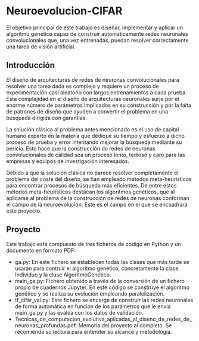 # Neuroevolucion-CIFAR
El objetivo principal de este trabajo es diseñar, implementar y aplicar un algoritmo genético capaz de construir automáticamente redes neuronales convolucionales que, una vez entrenadas, puedan resolver correctamente una tarea de visión artificial.

## Introducción

El diseño de arquitecturas de redes de neuronas convolucionales para resolver una tarea dada es complejo y requiere un proceso de experimentación casi aleatorio con largos entrenamientos a cada prueba. Esta complejidad en el diseño de arquitecturas neuronales surje por el enorme número de parámetros implicados en su construcción y por la falta de patrones de diseño que ayuden a convertir el problema en una búsqueda dirigida con garantías.

La solución clásica al problema antes mencionado es el uso de capital humano experto en la materia que dedique su tiempo y esfuerzo a dicho proceso de prueba y error intentando mejorar la búsqueda mediante su pericia. Esto hace que la construcción de redes de neuronas convolucionales de calidad sea un proceso lento, tedioso y caro para las empresas y equipos de investigación interesados.

Debido a que la solución clásica no parece resolver completamente el problema del coste del diseño, se han empleado métodos meta-heurísticos para encontrar procesos de búsqueda más eficientes. De entre estos métodos meta-heurísticos destacan los algoritmos genéticos, que al aplicarse al problema de la construcción de redes de neuronas conforman el campo de la neuroevolución. Este es el campo en el que se encuadrará este proyecto.

## Proyecto
Este trabajo está compuesto de tres ficheros de código en Python y un documento en formato PDF:
- ga.py: En este fichero se establecen todas las clases que más tarde se usarán para contruir el algoritmo genético, concretamente la clase Individuo y la clase AlgoritmoGenético.
- main_ga.py: Fichero obtenido a través de la conversión de un fichero propio de cuadernos Jupyter. En este código se construye el algoritmo genético y se realiza su evolución empleando paralelización.
- tf_cifar_val.py: Este fichero se encarga de construir las redes neuronales de forma automática en función de los parámetros que le envía main_ga.py y las evalúa con los datos de validación.
- Tecnicas_de_computacion_evolutiva_aplicadas_al_diseno_de_redes_de_neuronas_profundas.pdf: Memoria del proyecto al completo. Se recomienda su lectura para entender su alcance y metodología.
